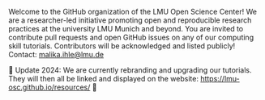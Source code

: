 Welcome to the GitHub organization of the LMU Open Science Center! 
We are a researcher-led initiative promoting open and reproducible research practices at the university LMU Munich and beyond. 
You are invited to contribute pull requests and open GitHub issues on any of our computing skill tutorials. Contributors will be acknowledged and listed publicly! 
Contact: malika.ihle@lmu.de 

🚧 Update 2024: We are currently rebranding and upgrading our tutorials. They will then all be linked and displayed on the website: https://lmu-osc.github.io/resources/  🚧


